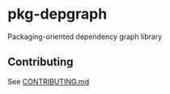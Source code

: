 # pkg-depgraph

Packaging-oriented dependency graph library

## Contributing

See [CONTRIBUTING.md](https://pagure.io/michel-slm/pkg-depgraph/blob/main/f/CONTRIBUTING.md)
